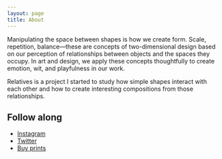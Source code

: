 ```yaml
---
layout: page
title: About
---
```

Manipulating the space between shapes is how we create form. Scale, repetition, balance—these are concepts of two-dimensional design based on our perception of relationships between objects and the spaces they occupy. In art and design, we apply these concepts thoughtfully to create emotion, wit, and playfulness in our work.

Relatives is a project I started to study how simple shapes interact with each other and how to create interesting compositions from those relationships.

## Follow along

- [Instagram](https://www.instagram.com/levimcg/)
- [Twitter](https://www.twitter.com/levimcg/)
- [Buy prints](https://society6.com/levimcg/collection/relatives)
